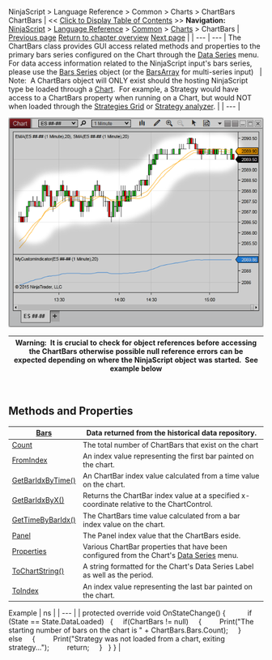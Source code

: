 ﻿
NinjaScript \> Language Reference \> Common \> Charts \> ChartBars
ChartBars
| \<\< [Click to Display Table of Contents](chartbars.md) \>\> **Navigation:**     [NinjaScript](ninjascript.md) \> [Language Reference](language_reference_wip.md) \> [Common](common.md) \> [Charts](chart.md) \> ChartBars | [Previous page](chart.md) [Return to chapter overview](chart.md) [Next page](chartbars_bars.md) |
| --- | --- |
The ChartBars class provides GUI access related methods and properties to the primary bars series configured on the Chart through the [Data Series](working_with_price_data.md) menu.   For data access information related to the NinjaScript input's bars series, please use the [Bars Series](bars.md) object (or the [BarsArray](barsarray.md) for multi\-series input)
 
| Note:  A ChartBars object will ONLY exist should the hosting NinjaScript type be loaded through a [Chart](chart.md).  For example, a Strategy would have access to a ChartBars property when running on a Chart, but would NOT when loaded through the [Strategies Grid](strategies_tab2.md) or [Strategy analyzer](strategy_analyzer.md). |
| --- |

![ChartBars](chartbars.png)

| Warning:  It is crucial to check for object references before accessing the ChartBars otherwise possible null reference errors can be expected depending on where the NinjaScript object was started.  See example below |
| --- |

 
## Methods and Properties
| [Bars](chartbars_bars.md) | Data returned from the historical data repository. |
| --- | --- |
| [Count](chartbars_count.md) | The total number of ChartBars that exist on the chart |
| [FromIndex](chartbars_fromindex.md) | An index value representing the first bar painted on the chart. |
| [GetBarIdxByTime()](chartbars_getbaridxbytime.md) | An ChartBar index value calculated from a time value on the chart. |
| [GetBarIdxByX()](chartbars_getbaridxbyx.md) | Returns the ChartBar index value at a specified x\-coordinate relative to the ChartControl. |
| [GetTimeByBarIdx()](chartbars_gettimebybaridx.md) | The ChartBars time value calculated from a bar index value on the chart. |
| [Panel](chartbars_panel.md) | The Panel index value that the ChartBars eside. |
| [Properties](chartbars_properties.md) | Various ChartBar properties that have been configured from the Chart's [Data Series](working_with_price_data.md) menu. |
| [ToChartString()](chartbars_tochartstring().md) | A string formatted for the Chart's Data Series Label as well as the period. |
| [ToIndex](chartbars_toindex.md) | An index value representing the last bar painted on the chart. |

Example
| ns |
| --- |
| protected override void OnStateChange() {             if (State \=\= State.DataLoaded)    {      if(ChartBars !\= null)      {          Print("The starting number of bars on the chart is " \+ ChartBars.Bars.Count);      }      else       {          Print("Strategy was not loaded from a chart, exiting strategy...");          return;      }    } } |


